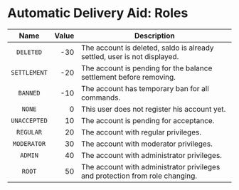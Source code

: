 Automatic Delivery Aid: Roles
==============================

| Name         | Value | Description                                                                  |
|:------------:|------:|------------------------------------------------------------------------------|
| `DELETED`    |   -30 | The account is deleted, saldo is already settled, user is not displayed.     |
| `SETTLEMENT` |   -20 | The account is pending for the balance settlement before removing.           |
| `BANNED`     |   -10 | The account has temporary ban for all commands.                              |
| `NONE`       |     0 | This user does not register his account yet.                                 |
| `UNACCEPTED` |    10 | The account is pending for acceptance.                                       |
| `REGULAR`    |    20 | The account with regular privileges.                                         |
| `MODERATOR`  |    30 | The account with moderator privileges.                                       |
| `ADMIN`      |    40 | The account with administrator privileges.                                   |
| `ROOT`       |    50 | The account with administrator privileges and protection from role changing. |

